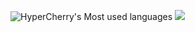 <!---
HyperCherry/HyperCherry is a ✨ special ✨ repository because its `README.md` (this file) appears on your GitHub profile.
You can click the Preview link to take a look at your changes.
--->

![HyperCherry's Most used languages](https://github-readme-stats.vercel.app/api/top-langs/?username=HyperCherry&layout=compact&hide_border=true&langs_count=10y&exclude_repo=Demo,JavaStudy,Anime,OneManager,hexo,blog)
![](https://github-readme-stats.vercel.app/api?username=HyperCherry)
